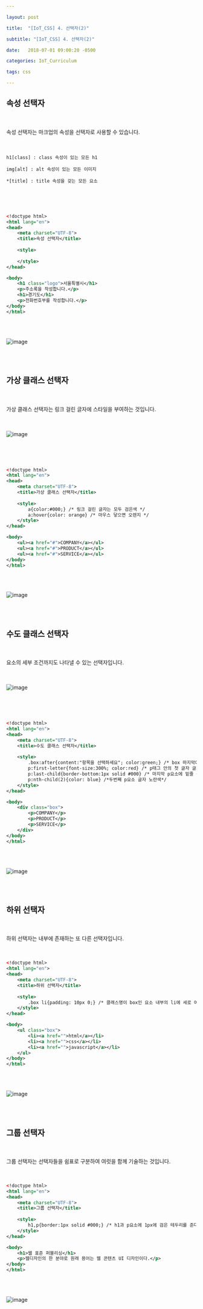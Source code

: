```yaml
---

layout: post

title:  "[IoT_CSS] 4. 선택자(2)"

subtitle: "[IoT_CSS] 4. 선택자(2)"

date:   2018-07-01 09:00:20 -0500

categories: IoT_Curriculum

tags: css

---
```


## 속성 선택자

<br>
<br>
속성 선택자는 마크업의 속성을 선택자로 사용할 수 있습니다.
<br>
<br>
<br>

```
h1[class] : class 속성이 있는 모든 h1

img[alt] : alt 속성이 있는 모든 이미지

*[title] : title 속성을 갖는 모든 요소
```

<br>
<br>
<br>

```xml
<!doctype html>
<html lang="en">
<head>
	<meta charset="UTF-8">
	<title>속성 선택자</title>
	
	<style>
		
	</style>
</head>

<body>
	<h1 class="logo">서울특별시</h1>
	<p>주소록을 작성합니다.</p>
	<h1>경기도</h1>
	<p>전화번호부를 작성합니다.</p>
</body>
</html>
```

<br>
<br>

![image](/image/CSS_image/css_image_07.png)

<br>
<br>

## 가상 클래스 선택자

<br>
<br>
가상 클래스 선택자는 링크 걸린 글자에 스타일을 부여하는 것입니다.
<br>
<br>
<br>

![image](/image/CSS_image/css_image_08.png)

<br>
<br>
<br>

```xml
<!doctype html>
<html lang="en">
<head>
	<meta charset="UTF-8">
	<title>가상 클래스 선택자</title>
	
	<style>
		a{color:#000;} /* 링크 걸린 글자는 모두 검은색 */
		a:hover{color: orange} /* 마우스 닿으면 오렌지 */
	</style>
</head>

<body>
	<ul><a href="#">COMPANY</a></ul>
	<ul><a href="#">PRODUCT</a></ul>
	<ul><a href="#">SERVICE</a></ul>
</body>
</html>
```

<br>
<br>

![image](/image/CSS_image/css_image_09.png)

<br>
<br>

## 수도 클래스 선택자

<br>
<br>
요소의 세부 조건까지도 나타낼 수 있는 선택자입니다.
<br>
<br>
<br>

![image](/image/CSS_image/css_image_10.png)

<br>
<br>
<br>

```xml
<!doctype html>
<html lang="en">
<head>
	<meta charset="UTF-8">
	<title>수도 클래스 선택자</title>
	
	<style>
		.box:after{content:"항목을 선택하세요"; color:green;} /* box 마지막에 문장 삽입*/
		p:first-letter{font-size:300%; color:red} /* p태그 안의 첫 글자 글자크기와 색 설정*/
		p:last-child{border-bottom:1px solid #000} /* 마지막 p요소에 밑줄 긋는다 */
		p:nth-child(2){color: blue} /*두번째 p요소 글자 노란색*/
	</style>
</head>

<body>
	<div class="box">
		<p>COMPANY</p>
		<p>PRODUCT</p>
		<p>SERVICE</p>
	</div>
</body>
</html>
```

<br>
<br>

![image](/image/CSS_image/css_image_11.png)

<br>
<br>

## 하위 선택자

<br>
<br>
하위 선택자는 내부에 존재하는 또 다른 선택자입니다.
<br>
<br>
<br>

```xml
<!doctype html>
<html lang="en">
<head>
	<meta charset="UTF-8">
	<title>하위 선택자</title>
	
	<style>
		.box li{padding: 10px 0;} /* 클래스명이 box인 요소 내부의 li에 세로 여백을 둔다 */
	</style>
</head>

<body>
	<ul class="box">
		<li><a href="">html</a></li>
		<li><a href="">css</a></li>
		<li><a href="">javascript</a></li>
	</ul>
</body>
</html>
```

<br>
<br>

![image](/image/CSS_image/css_image_12.png)

<br>
<br>

## 그룹 선택자

<br>
<br>
그룹 선택자는 선택자들을 쉼표로 구분하여 여럿을 함께 기술하는 것입니다.
<br>
<br>
<br>

```xml
<!doctype html>
<html lang="en">
<head>
	<meta charset="UTF-8">
	<title>그룹 선택자</title>
	
	<style>
		h1,p{border:1px solid #000;} /* h1과 p요소에 1px에 검은 테두리를 준다 */
	</style>
</head>

<body>
	<h1>웹 표준 퍼블리싱</h1>
	<p>웹디자인의 한 분야로 원래 용어는 웹 콘텐츠 UI 디자인이다.</p>
</body>
</html>
```

<br>
<br>

![image](/image/CSS_image/css_image_13.png)
